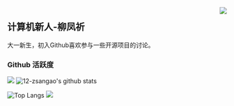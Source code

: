 
<img align="right" src="https://count.getloli.com/get/@:12-zsangao?theme=rule34">

## 计算机新人-柳凤祈

大一新生，初入Github喜欢参与一些开源项目的讨论。

### Github 活跃度

[![](https://activity-graph.herokuapp.com/graph?username=12-zsangao&theme=dracula)](https://github.com/ashutosh00710/github-readme-activity-graph)
![12-zsangao's github stats](https://github-readme-stats.vercel.app/api?username=12-zsangao&show_icons=true&theme=vue)

![Top Langs](https://github-readme-stats.vercel.app/api/top-langs/?username=12-zsangao&langs_count=6)
![](https://github-readme-stats.vercel.app/api/top-langs/?username=12-zsangao&layout=compact&langs_count=6)
